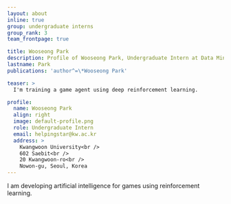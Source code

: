 ```yaml
---
layout: about
inline: true
group: undergraduate interns
group_rank: 3
team_frontpage: true

title: Wooseong Park
description: Profile of Wooseong Park, Undergraduate Intern at Data Mining Lab.
lastname: Park
publications: 'author^=\*Wooseong Park'

teaser: >
  I'm training a game agent using deep reinforcement learning.

profile:
  name: Wooseong Park
  align: right
  image: default-profile.png
  role: Undergraduate Intern
  email: helpingstar@kw.ac.kr
  address: >
    Kwangwoon University<br />
    602 Saebit<br />
    20 Kwangwoon-ro<br />
    Nowon-gu, Seoul, Korea
---
```


I am developing artificial intelligence for games using reinforcement learning.
